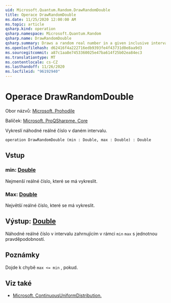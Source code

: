 ```yaml
---
uid: Microsoft.Quantum.Random.DrawRandomDouble
title: Operace DrawRandomDouble
ms.date: 11/25/2020 12:00:00 AM
ms.topic: article
qsharp.kind: operation
qsharp.namespace: Microsoft.Quantum.Random
qsharp.name: DrawRandomDouble
qsharp.summary: Draws a random real number in a given inclusive interval.
ms.openlocfilehash: d62416f4a222716edb9393fe4f43731d0e8aa9d3
ms.sourcegitcommit: a87c1aa8e7453360025e47ba614f25b02ea84ec3
ms.translationtype: MT
ms.contentlocale: cs-CZ
ms.lasthandoff: 11/26/2020
ms.locfileid: "96192940"
---
```

# <a name="drawrandomdouble-operation"></a>Operace DrawRandomDouble

Obor názvů: [Microsoft. Prohodile](xref:Microsoft.Quantum.Random)

Balíček: [Microsoft. ProQSharpme. Core](https://nuget.org/packages/Microsoft.Quantum.QSharp.Core)


Vykreslí náhodné reálné číslo v daném intervalu.

```qsharp
operation DrawRandomDouble (min : Double, max : Double) : Double
```


## <a name="input"></a>Vstup

### <a name="min--double"></a>min: [Double](xref:microsoft.quantum.lang-ref.double)

Nejmenší reálné číslo, které se má vykreslit.


### <a name="max--double"></a>Max: [Double](xref:microsoft.quantum.lang-ref.double)

Největší reálné číslo, které se má vykreslit.



## <a name="output--double"></a>Výstup: [Double](xref:microsoft.quantum.lang-ref.double)

Náhodné reálné číslo v intervalu zahrnujícím v rámci `min` `max` s jednotnou pravděpodobností.

## <a name="remarks"></a>Poznámky

Dojde k chybě `max <= min` , pokud.

## <a name="see-also"></a>Viz také

- [Microsoft. ContinuousUniformDistribution.](xref:Microsoft.Quantum.ContinuousUniformDistribution)